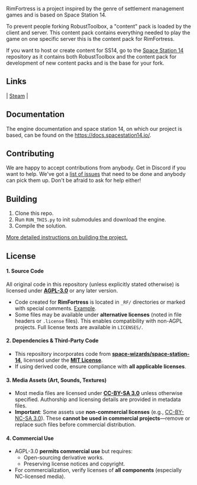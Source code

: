 RimFortress is a project inspired by the genre of settlement management games and is based on Space Station 14.

To prevent people forking RobustToolbox, a "content" pack is loaded by the client and server. This content pack contains everything needed to play the game on one specific server this is the content pack for RimFortress.

If you want to host or create content for SS14, go to the [Space Station 14](https://github.com/space-wizards/space-station-14) repository as it contains both RobustToolbox and the content pack for development of new content packs and is the base for your fork.

## Links

| [Steam](https://store.steampowered.com/app/1255460/Space_Station_14/) |

## Documentation

The engine documentation and space station 14, on which our project is based, can be found on the https://docs.spacestation14.io/.

## Contributing

We are happy to accept contributions from anybody. Get in Discord if you want to help. We've got a [list of issues](https://github.com/RimFortress/rim-fortress-14/issues) that need to be done and anybody can pick them up. Don't be afraid to ask for help either!

## Building

1. Clone this repo.
2. Run `RUN_THIS.py` to init submodules and download the engine.
3. Compile the solution.

[More detailed instructions on building the project.](https://docs.spacestation14.com/en/general-development/setup.html)

## License

#### **1. Source Code**
All original code in this repository (unless explicitly stated otherwise) is licensed under **[AGPL-3.0](https://www.gnu.org/licenses/agpl-3.0.html)** or any later version.

- Code created for **RimFortress** is located in `_RF/` directories or marked with special comments. [Example](https://github.com/RimFortress/rim-fortress-14/blob/master/Content.Server/NPC/Systems/NPCUtilitySystem.cs).
- Some files may be available under **alternative licenses** (noted in file headers or `.license` files). This enables compatibility with non-AGPL projects. Full license texts are available in `LICENSES/`.

#### **2. Dependencies & Third-Party Code**
- This repository incorporates code from **[space-wizards/space-station-14](https://github.com/space-wizards/space-station-14)**, licensed under the **[MIT License](https://github.com/RimFortress/rim-fortress-14/blob/master/LICENSES/MIT.txt)**.
- If using derived code, ensure compliance with **all applicable licenses**.

#### **3. Media Assets (Art, Sounds, Textures)**
- Most media files are licensed under **[CC-BY-SA 3.0](https://creativecommons.org/licenses/by-sa/3.0/)** unless otherwise specified. Authorship and licensing details are provided in metadata files.
- **Important**: Some assets use **non-commercial licenses** (e.g., [CC-BY-NC-SA 3.0](https://creativecommons.org/licenses/by-nc-sa/3.0/)). These **cannot be used in commercial projects**—remove or replace such files before commercial distribution.

#### **4. Commercial Use**
- AGPL-3.0 **permits commercial use** but requires:
  - Open-sourcing derivative works.
  - Preserving license notices and copyright.
- For commercialization, verify licenses of **all components** (especially NC-licensed media).

